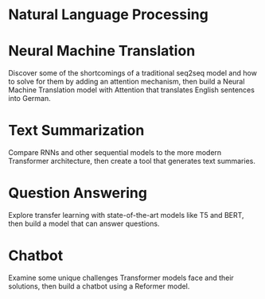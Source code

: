 # Natural Language Processing

# Neural Machine Translation
Discover some of the shortcomings of a traditional seq2seq model and how to solve for them by adding an attention mechanism, then build a Neural Machine Translation model with Attention that translates English sentences into German.

# Text Summarization
Compare RNNs and other sequential models to the more modern Transformer architecture, then create a tool that generates text summaries.

# Question Answering
Explore transfer learning with state-of-the-art models like T5 and BERT, then build a model that can answer questions.

# Chatbot
Examine some unique challenges Transformer models face and their solutions, then build a chatbot using a Reformer model.
